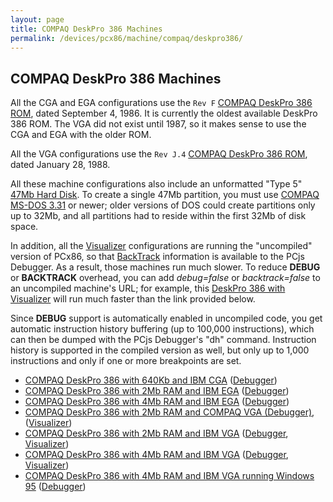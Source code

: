 ```yaml
---
layout: page
title: COMPAQ DeskPro 386 Machines
permalink: /devices/pcx86/machine/compaq/deskpro386/
---
```


COMPAQ DeskPro 386 Machines
---------------------------

All the CGA and EGA configurations use the `Rev F` [COMPAQ DeskPro 386 ROM](/devices/pcx86/rom/compaq/deskpro386/),
dated September 4, 1986.  It is currently the oldest available DeskPro 386 ROM.  The VGA did not exist until 1987,
so it makes sense to use the CGA and EGA with the older ROM.

All the VGA configurations use the `Rev J.4` [COMPAQ DeskPro 386 ROM](/devices/pcx86/rom/compaq/deskpro386/), dated
January 28, 1988.

All these machine configurations also include an unformatted "Type 5" [47Mb Hard Disk](/disks/pcx86/drives/47mb/).  To
create a single 47Mb partition, you must use [COMPAQ MS-DOS 3.31](/disks/pcx86/dos/compaq/3.31/) or newer; older versions
of DOS could create partitions only up to 32Mb, and all partitions had to reside within the first 32Mb of disk space.

In addition, all the [Visualizer](/devices/pcx86/panel/) configurations are running the "uncompiled" version of PCx86,
so that [BackTrack](/modules/pcx86/#backtrack-support) information is available to the PCjs Debugger.  As a result, those
machines run much slower.  To reduce **DEBUG** or **BACKTRACK** overhead, you can add *debug=false* or *backtrack=false*
to an uncompiled machine's URL; for example, this [DeskPro 386 with Visualizer](vga/2048kb/debugger/visual/?debug=false)
will run much faster than the link provided below.

Since **DEBUG** support is automatically enabled in uncompiled code, you get automatic instruction history buffering
(up to 100,000 instructions), which can then be dumped with the PCjs Debugger's "dh" command.  Instruction history is
supported in the compiled version as well, but only up to 1,000 instructions and only if one or more breakpoints are set.  

* [COMPAQ DeskPro 386 with 640Kb and IBM CGA](cga/640kb/) ([Debugger](cga/640kb/debugger/))
* [COMPAQ DeskPro 386 with 2Mb RAM and IBM EGA](ega/2048kb/) ([Debugger](ega/2048kb/debugger/))
* [COMPAQ DeskPro 386 with 4Mb RAM and IBM EGA](ega/4096kb/) ([Debugger](ega/4096kb/debugger/))
* [COMPAQ DeskPro 386 with 2Mb RAM and COMPAQ VGA (Debugger)](other/2048kb/debugger/), ([Visualizer](other/2048kb/debugger/visual/))
* [COMPAQ DeskPro 386 with 2Mb RAM and IBM VGA](vga/2048kb/) ([Debugger](vga/2048kb/debugger/), [Visualizer](vga/2048kb/debugger/visual/))
* [COMPAQ DeskPro 386 with 4Mb RAM and IBM VGA](vga/4096kb/) ([Debugger](vga/4096kb/debugger/), [Visualizer](vga/2048kb/debugger/visual/))
* [COMPAQ DeskPro 386 with 4Mb RAM and IBM VGA running Windows 95](/disks/pcx86/windows/win95/4.00.950/) ([Debugger](/disks/pcx86/windows/win95/4.00.950/debugger/))

